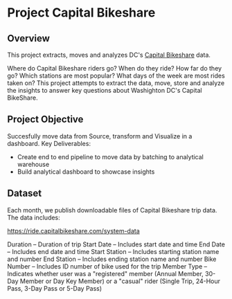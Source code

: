 # Project Capital Bikeshare

## Overview
This project extracts, moves and analyzes DC's [Capital Bikeshare](https://ride.capitalbikeshare.com) data.

Where do Capital Bikeshare riders go? When do they ride? How far do they go? Which stations are most popular? What days of the week are most rides taken on? This project attempts to extract the data, move, store and analyze the insights to answer key questions about Washighton DC's Capital BikeShare.

## Project Objective
Succesfully move data from Source, transform and Visualize in a dashboard.
Key Deliverables:
- Create end to end pipeline to move data by batching to analytical warehouse
- Build analytical dashboard to showcase insights

## Dataset
Each month, we publish downloadable files of Capital Bikeshare trip data. The data includes:

https://ride.capitalbikeshare.com/system-data

Duration – Duration of trip
Start Date – Includes start date and time
End Date – Includes end date and time
Start Station – Includes starting station name and number
End Station – Includes ending station name and number
Bike Number – Includes ID number of bike used for the trip
Member Type – Indicates whether user was a "registered" member (Annual Member, 30-Day Member or Day Key Member) or a "casual" rider (Single Trip, 24-Hour Pass, 3-Day Pass or 5-Day Pass)